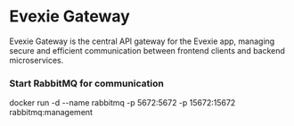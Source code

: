 # Evexie Gateway

Evexie Gateway is the central API gateway for the Evexie app, managing secure and efficient communication between frontend clients and backend microservices.

### Start RabbitMQ for communication

docker run -d --name rabbitmq -p 5672:5672 -p 15672:15672 rabbitmq:management
